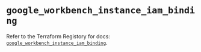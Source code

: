 # `google_workbench_instance_iam_binding`

Refer to the Terraform Registory for docs: [`google_workbench_instance_iam_binding`](https://registry.terraform.io/providers/hashicorp/google-beta/5.29.0/docs/resources/google_workbench_instance_iam_binding).
